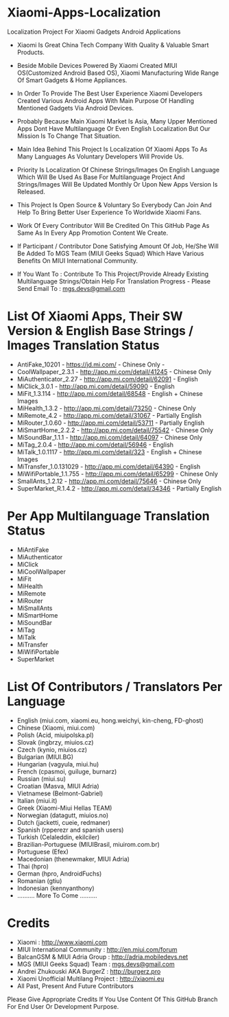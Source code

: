 # Xiaomi-Apps-Localization
Localization Project For Xiaomi Gadgets Android Applications


- Xiaomi Is Great China Tech Company With Quality & Valuable Smart Products.
- Beside Mobile Devices Powered By Xiaomi Created MIUI OS(Customized Android Based OS), Xiaomi Manufacturing Wide Range Of Smart Gadgets & Home Appliances.
- In Order To Provide The Best User Experience Xiaomi Developers Created Various Android Apps With Main Purpose Of Handling Mentioned Gadgets Via Android Devices.


- Probably Because Main Xiaomi Market Is Asia, Many Upper Mentioned Apps Dont Have Multilanguage Or Even English Localization But Our Mission Is To Change That Situation.
- Main Idea Behind This Project Is Localization Of Xiaomi Apps To As Many Languages As Voluntary Developers Will Provide Us. 
- Priority Is Localization Of Chinese Strings/Images On English Language Which Will Be Used As Base For Multilanguage Project And Strings/Images Will Be Updated Monthly Or Upon New Apps Version Is Released.
- This Project Is Open Source & Voluntary So Everybody Can Join And Help To Bring Better User Experience To Worldwide Xiaomi Fans.
- Work Of Every Contributor Will Be Credited On This GitHub Page As Same As In Every App Promotion Content We Create.
- If Participant / Contributor Done Satisfying Amount Of Job, He/She Will Be Added To MGS Team (MIUI Geeks Squad) Which Have Various Benefits On MIUI International Community.
 
- If You Want To : Contribute To This Project/Provide Already Existing Multilanguage Strings/Obtain Help For Translation Progress - Please Send Email To : mgs.devs@gmail.com



# List Of Xiaomi Apps, Their SW Version & English Base Strings / Images Translation Status

- AntiFake_10201 - https://jd.mi.com/ - Chinese Only -
- CoolWallpaper_2.3.1 - http://app.mi.com/detail/41245 - Chinese Only
- MiAuthenticator_2.27 - http://app.mi.com/detail/62091 - English
- MiClick_3.0.1 - http://app.mi.com/detail/59090 - English
- MiFit_1.3.114 - http://app.mi.com/detail/68548 - English + Chinese Images
- MiHealth_1.3.2 - http://app.mi.com/detail/73250 - Chinese Only
- MiRemote_4.2 - http://app.mi.com/detail/31067 - Partially English
- MiRouter_1.0.60 - http://app.mi.com/detail/53711 - Partially English
- MiSmartHome_2.2.2 - http://app.mi.com/detail/75542 - Chinese Only
- MiSoundBar_1.1.1 - http://app.mi.com/detail/64097 - Chinese Only
- MiTag_2.0.4 - http://app.mi.com/detail/56946 - English
- MiTalk_1.0.1117 - http://app.mi.com/detail/323 - English + Chinese Images
- MiTransfer_1.0.131029 - http://app.mi.com/detail/64390 - English
- MiWifiPortable_1.1.755 - http://app.mi.com/detail/65299 - Chinese Only
- SmallAnts_1.2.12 - http://app.mi.com/detail/75646 - Chinese Only
- SuperMarket_R.1.4.2 - http://app.mi.com/detail/34346 - Partially English



# Per App Multilanguage Translation Status

- MiAntiFake
- MiAuthenticator
- MiClick
- MiCoolWallpaper
- MiFit
- MiHealth
- MiRemote
- MiRouter
- MiSmallAnts
- MiSmartHome
- MiSoundBar
- MiTag
- MiTalk
- MiTransfer
- MiWifiPortable
- SuperMarket



# List Of Contributors / Translators Per Language

- English (miui.com, xiaomi.eu, hong.weichyi, kin-cheng, FD-ghost)
- Chinese (Xiaomi, miui.com)
- Polish (Acid, miuipolska.pl)
- Slovak (ingbrzy, miuios.cz)
- Czech (kynio, miuios.cz)
- Bulgarian (MIUI.BG)
- Hungarian (vagyula, miui.hu)
- French (cpasmoi, guiluge, burnarz)
- Russian (miui.su)
- Croatian (Masva, MIUI Adria)
- Vietnamese (Belmont-Gabriel)
- Italian (miui.it)
- Greek (Xiaomi-Miui Hellas TEAM)
- Norwegian (datagutt, miuios.no)
- Dutch (jacketti, cueie, redmaner)
- Spanish (rpperezr and spanish users)
- Turkish (Celaleddin, ekilciler)
- Brazilian-Portuguese (MIUIBrasil, miuirom.com.br)
- Portuguese (Efex)
- Macedonian (thenewmaker, MIUI Adria)
- Thai (hpro)
- German (hpro, AndroidFuchs)
- Romanian (gtiu)
- Indonesian (kennyanthony)
- .......... More To Come ..........




# Credits

- Xiaomi : http://www.xiaomi.com
- MIUI International Community : http://en.miui.com/forum
- BalcanGSM & MIUI Adria Group : http://adria.mobiledevs.net
- MGS (MIUI Geeks Squad) Team : mgs.devs@gmail.com
- Andrei Zhukouski AKA BurgerZ : http://burgerz.pro
- Xiaomi Unofficial Multilang Project : http://xiaomi.eu
- All Past, Present And Future Contributors

Please Give Appropriate Credits If You Use Content Of This GitHub Branch For End User Or Development Purpose.
